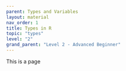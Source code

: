```yaml
---
parent: Types and Variables 
layout: material 
nav_order: 1
title: Types in R
topic: "types"
level: "2"
grand_parent: "Level 2 - Advanced Beginner"
---
```


This is a page

